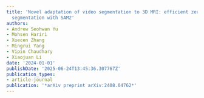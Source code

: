 ```yaml
---
title: 'Novel adaptation of video segmentation to 3D MRI: efficient zero-shot knee
  segmentation with SAM2'
authors:
- Andrew Seohwan Yu
- Mohsen Hariri
- Xuecen Zhang
- Mingrui Yang
- Vipin Chaudhary
- Xiaojuan Li
date: '2024-01-01'
publishDate: '2025-06-24T13:45:36.307767Z'
publication_types:
- article-journal
publication: '*arXiv preprint arXiv:2408.04762*'
---
```

